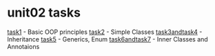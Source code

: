 # unit02 tasks

[task1](https://github.com/bvvvd/epamHW/tree/master/unit02/src/main/java/com/epam/java/se/task1) - Basic OOP principles
[task2](https://github.com/bvvvd/epamHW/tree/master/unit02/src/main/java/com/epam/java/se/task2) - Simple Classes
[task3andtask4](https://github.com/bvvvd/epamHW/tree/master/unit02/src/main/java/com/epam/java/se/task3andtask4) - Inheritance
[task5](https://github.com/bvvvd/epamHW/tree/master/unit02/src/main/java/com/epam/java/se/task5) - Generics, Enum
[task6andtask7](https://github.com/bvvvd/epamHW/tree/master/unit02/src/main/java/com/epam/java/se/task6andtask7) - Inner Classes and Annotaions
